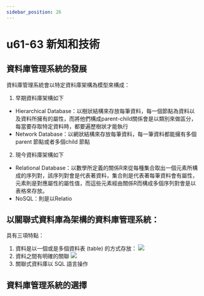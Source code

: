 ```yaml
---
sidebar_position: 26
---
```


# u61-63 新知和技術 

## 資料庫管理系統的發展
資料庫管理系統會以特定資料庫架構為模型來構成：
1. 早期資料庫架構如下
  - Hierarchical Database：以樹狀結構來存放每筆資料，每一個節點為資料以及資料所擁有的屬性，而將他們構成parent-child關係會是以類別來做區分，每當要存取特定資料時，都要遍歷樹狀才能執行
  - Network Database：以網狀結構來存放每筆資料，每一筆資料都能擁有多個parent 節點或者多個child 節點

2. 現今資料庫架構如下
  - Relational Database：以數學所定義的關係R來從每種集合取出一個元素所構成的序列對，該序列對會是代表著資料，集合則是代表著每筆資料會有屬性，元素則是對應屬性的屬性值，而這些元素經由關係R而構成多個序列對會是以表格來存放。
  - NoSQL：則是以Relatio



## 以關聯式資料庫為架構的資料庫管理系統：
具有三項特點：
1. 資料是以一個或是多個資料表 (table) 的方式存放：
![](https://res.cloudinary.com/dqfxgtyoi/image/upload/v1641923278/blog/database/relation_ygdqfg.png)
2. 資料之間有明確的關聯
![](https://res.cloudinary.com/dqfxgtyoi/image/upload/v1641923277/blog/database/relationship_sryoyf.png)
3. 關聯式資料庫以 SQL 語言操作


## 資料庫管理系統的選擇